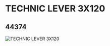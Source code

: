 # TECHNIC LEVER 3X120
## 44374
![TECHNIC LEVER 3X120](https://lc-www-live-s.legocdn.com/media/bricks/5/2/4568027.jpg)